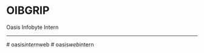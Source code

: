 # OIBGRIP
Oasis Infobyte Intern
<hr>

#   o a s i s _ i n t e r n _ w e b  
 #   o a s i s _ w e b _ i n t e r n  
 